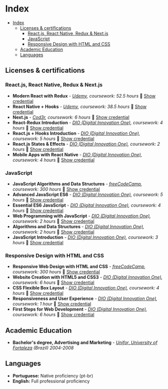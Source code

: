 # Index

- [Index](#index)
  - [Licenses & certifications](#licenses--certifications)
    - [React.js, React Native, Redux & Next.js](#reactjs-react-native-redux--nextjs)
    - [JavaScript](#javascript)
    - [Responsive Design with HTML and CSS](#responsive-design-with-html-and-css)
  - [Academic Education](#academic-education)
  - [Languages](#languages)

## Licenses & certifications

### React.js, React Native, Redux & Next.js

- **Modern React with Redux** - _[Udemy](https://www.udemy.com/),_ _coursework: 52.5 hours_ :paperclip: [Show credential](https://www.udemy.com/certificate/UC-f530b52c-b9e0-42d2-899a-b57769d91ed2/)
- **React Native + Hooks** - _[Udemy](https://www.udemy.com/),_ _coursework: 38.5 hours_ :paperclip: [Show credential](https://www.udemy.com/certificate/UC-08fdeb93-3036-4ce0-9d6e-db3e3528d2e8/)
- **Next.js** - _[Cod3r](https://www.cod3r.com.br/),_ _coursework: 6 hours_ :paperclip: [Show credential](https://www.cod3r.com.br/certificates/nvrp1mpjqq)
- **React-Redux Introduction** - _[DIO (Digital Innovation One)](https://web.dio.me/browse),_ _coursework: 4 hours_ :paperclip: [Show credential](https://www.dio.me/certificate/7C69B46B/share)
- **React.js + Hooks Introduction** - _[DIO (Digital Innovation One)](https://web.dio.me/browse),_ _coursework: 5 hours_ :paperclip: [Show credential](https://www.dio.me/certificate/581784D4/share)
- **React.js States & Effects** - _[DIO (Digital Innovation One)](https://web.dio.me/browse),_ _coursework: 2 hours_ :paperclip: [Show credential](https://www.dio.me/certificate/7F7468CA/share)
- **Mobile Apps with React Native** - _[DIO (Digital Innovation One)](https://web.dio.me/browse),_ _coursework: 4 hours_ :paperclip: [Show credential](https://www.dio.me/certificate/0997087F/share)
  
### JavaScript

- **JavaScript Algorithms and Data Structures** - _[freeCodeCamp](https://www.freecodecamp.org/),_ _coursework: 300 hours_ :paperclip: [Show credential](https://www.freecodecamp.org/certification/thiagocabralcorreia/javascript-algorithms-and-data-structures)
- **Advanced JavaScript ES6** - _[DIO (Digital Innovation One)](https://web.dio.me/browse),_ _coursework: 5 hours_ :paperclip: [Show credential](https://www.dio.me/certificate/E2D90B5E/share)
- **Essential ES6 JavaScript** - _[DIO (Digital Innovation One)](https://web.dio.me/browse),_ _coursework: 4 hours_ :paperclip: [Show credential](https://www.dio.me/certificate/DF5FBE05/share)
- **Web Programming with JavaScript** - _[DIO (Digital Innovation One)](https://web.dio.me/browse),_ _coursework: 2 hours_ :paperclip: [Show credential](https://www.dio.me/certificate/CE61D5EE/share)
- **Algorithms and Data Structures** - _[DIO (Digital Innovation One)](https://web.dio.me/browse),_ _coursework: 2 hours_ :paperclip: [Show credential](https://www.dio.me/certificate/4B71913F/share)
- **JavaScript Introduction** - _[DIO (Digital Innovation One)](https://web.dio.me/browse),_ _coursework: 3 hours_ :paperclip: [Show credential](https://www.dio.me/certificate/F561EEC0/share)

### Responsive Design with HTML and CSS

- **Responsive Web Design with HTML and CSS** - _[freeCodeCamp](https://www.freecodecamp.org/),_ _coursework: 300 hours_ :paperclip: [Show credential](https://www.freecodecamp.org/certification/thiagocabralcorreia/responsive-web-design)
- **Website Creation with HTML5 and CSS3** - _[DIO (Digital Innovation One)](https://web.dio.me/browse),_ _coursework: 6 hours_ :paperclip: [Show credential](https://www.dio.me/certificate/0FDEBABB/share)
- **CSS Flexible Box Layout** - _[DIO (Digital Innovation One)](https://web.dio.me/browse),_ _coursework: 4 hours_ :paperclip: [Show credential](https://www.dio.me/certificate/9E261E48/share)
- **Responsiveness and User Experience** - _[DIO (Digital Innovation One)](https://web.dio.me/browse),_ _coursework: 1 hour_ :paperclip: [Show credential](https://www.dio.me/certificate/E0738941/share)
- **First Steps for Web Development** - _[DIO (Digital Innovation One)](https://web.dio.me/browse),_ _coursework: 6 hours_ :paperclip: [Show credential](https://www.dio.me/certificate/5CD4E20F/share)

## Academic Education

- **Bachelor's degree, Advertising and Marketing** - _[Unifor, University of Fortaleza](https://www.unifor.br/) (Brazil) 2004-2008_

## Languages

- **Portuguese:** Native proficiency (pt-br)
- **English:** Full professional proficiency
